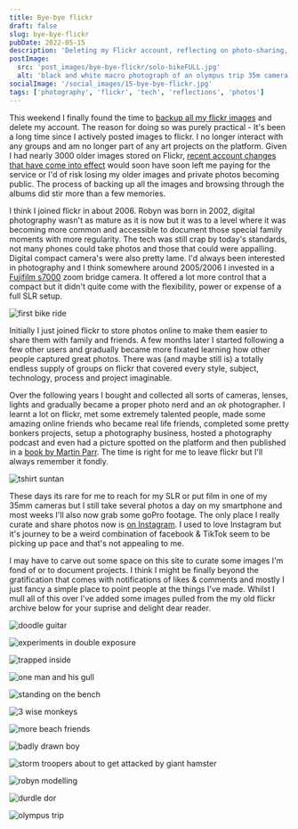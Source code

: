 ```yaml
---
title: Bye-bye flickr
draft: false
slug: bye-bye-flickr
pubDate: 2022-05-15
description: 'Deleting my Flickr account, reflecting on photo-sharing, personal memories, and new creative platforms.'
postImage:
  src: 'post_images/bye-bye-flickr/solo-bikeFULL.jpg'
  alt: 'black and white macro photograph of an olympus trip 35m camera'
socialImage: '/social_images/15-bye-bye-flickr.jpg'
tags: ['photography', 'flickr', 'tech', 'reflections', 'photos']
---
```


This weekend I finally found the time to [backup all my flickr images](https://www.mlieser.de/apps/adios-flickr) and delete my account. The reason for doing so was purely practical - It's been a long time since I actively posted images to flickr. I no longer interact with any groups and am no longer part of any art projects on the platform. Given I had nearly 3000 older images stored on Flickr, [recent account changes that have come into effect](https://www.flickr.com/help/forum/en-us/72157720619003104/#:~:text=%22Beginning%20May%201%2C%202022%2C,service%20and%20subject%20to%20removal.%22) would soon have soon left me paying for the service or I'd of risk losing my older images and private photos becoming public. The process of backing up all the images and browsing through the albums did stir more than a few memories.

I think I joined flickr in about 2006. Robyn was born in 2002, digital photography wasn't as mature as it is now but it was to a level where it was becoming more common and accessible to document those special family moments with more regularity. The tech was still crap by today's standards, not many phones could take photos and those that could were appalling. Digital compact camera's were also pretty lame. I'd always been interested in photography and I think somewhere around 2005/2006 I invested in a [Fujifilm s7000](https://en.wikipedia.org/wiki/Fujifilm_FinePix_S7000) zoom bridge camera. It offered a lot more control that a compact but it didn't quite come with the flexibility, power or expense of a full SLR setup.

![first bike ride](post_images/bye-bye-flickr/solo-bikeFULL.jpg)

Initially I just joined flickr to store photos online to make them easier to share them with family and friends. A few months later I started following a few other users and gradually became more fixated learning how other people captured great photos. There was (and maybe still is) a totally endless supply of groups on flickr that covered every style, subject, technology, process and project imaginable.

Over the following years I bought and collected all sorts of cameras, lenses, lights and gradually became a proper photo nerd and an _ok_ photographer. I learnt a lot on flickr, met some extremely talented people, made some amazing online friends who became real life friends, completed some pretty bonkers projects, setup a photography business, hosted a photography podcast and even had a picture spotted on the platform and then published in a [book by Martin Parr](https://www.martinparr.com/books/#gallery/8__399884168/443). The time is right for me to leave flickr but I'll always remember it fondly.

![tshirt suntan](post_images/bye-bye-flickr/tshirt-suntanFULL.jpg)

These days its rare for me to reach for my SLR or put film in one of my 35mm cameras but I still take several photos a day on my smartphone and most weeks I'll also now grab some goPro footage. The only place I really curate and share photos now is [on Instagram](https://www.instagram.com/_d1sco/). I used to love Instagram but it's journey to be a weird combination of facebook & TikTok seem to be picking up pace and that's not appealing to me.

I may have to carve out some space on this site to curate some images I'm fond of or to document projects. I think I might be finally beyond the gratification that comes with notifications of likes & comments and mostly I just fancy a simple place to point people at the things I've made. Whilst I mull all of this over I've added some images pulled from the my old flickr archive below for your suprise and delight dear reader.

![doodle guitar](post_images/bye-bye-flickr/rocknroll-doodleFULL.jpg)

![experiments in double exposure](post_images/bye-bye-flickr/double-troubleFULL.jpg)

![trapped inside](post_images/bye-bye-flickr/trapped-insideFULL.jpg)

![one man and his gull](post_images/bye-bye-flickr/man-and-gullFULL.jpg)

![standing on the bench](post_images/bye-bye-flickr/standing-on-the-benchFULL.jpg)

![3 wise monkeys](post_images/bye-bye-flickr/3wisemonkeysFULL.jpg)

![more beach friends](post_images/bye-bye-flickr/fancy-dress-shootinFULL.jpg)

![badly drawn boy](post_images/bye-bye-flickr/badly-drawn-boyFULL.jpg)

![storm troopers about to get attacked by giant hamster](post_images/bye-bye-flickr/troopersFULL.jpg)

![robyn modelling](post_images/bye-bye-flickr/robyn-mondayFULL.jpg)

![durdle dor](post_images/bye-bye-flickr/durdleFULL.jpg)

![olympus trip](post_images/bye-bye-flickr/oly-tripFULL.jpg)
